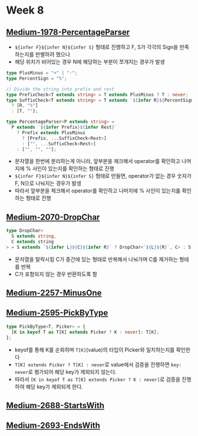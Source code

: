 # Week 8

## [Medium-1978-PercentageParser](./medium/1978-percentage-parser.ts)

- `${infer F}${infer N}${infer S}` 형태로 진행하고 F, S가 각각의 Sign을 만족하는지를 판별하려 했으나
- 해당 위치가 비어있는 경우 N에 해당하는 부분이 쪼개지는 경우가 발생

```ts
type PlusMinus = "+" | "-";
type PercentSign = "%";

// Divide the string into prefix and rest
type PrefixCheck<T extends string> = T extends PlusMinus ? T : never;
type SuffixCheck<T extends string> = T extends `${infer R}${PercentSign}`
  ? [R, "%"]
  : [T, ""];

type PercentageParser<P extends string> =
  P extends `${infer Prefix}${infer Rest}`
    ? Prefix extends PlusMinus
      ? [Prefix, ...SuffixCheck<Rest>]
      : ["", ...SuffixCheck<Rest>]
    : ["", "", ""];
```

- 문자열을 한번에 분리하는게 아니라, 앞부분을 체크해서 operator를 확인하고 나머지에 % 사인이 있는지를 확인하는 형태로 진행
- `${infer F}${infer N}${infer S}` 형태로 만들면, operator가 없는 경우 숫자가 F, N으로 나눠지는 경우가 발생
- 따라서 앞부분을 체크해서 operator를 확인하고 나머지에 % 사인이 있는지를 확인하는 형태로 진행

## [Medium-2070-DropChar](./medium/2070-drop-char.ts)

```ts
type DropChar<
  S extends string,
  C extends string
> = S extends `${infer L}${C}${infer R}` ? DropChar<`${L}${R}`, C> : S;
```

- 문자열을 탈락시킬 C가 중간에 있는 형태로 반복해서 나눠가며 C를 제거하는 형태를 반복
- C가 포함되지 않는 경우 반환하도록 함

## [Medium-2257-MinusOne](./medium/2257-minus-one.ts)

## [Medium-2595-PickByType](./medium/2595-pick-by-type.ts)

```ts
type PickByType<T, Picker> = {
  [K in keyof T as T[K] extends Picker ? K : never]: T[K];
};
```

- keyof를 통해 K를 순회하며 `T[K]`(value)의 타입이 Picker와 일치하는지를 확인한다
- `T[K] extends Picker ? T[K] : never`로 value에서 검증을 진행하면 `key: never`로 평가되어 해당 key가 제외되지 않는다.
- 따라서 `[K in keyof T as T[K] extends Picker ? K : never]`로 검증을 진행하여 해당 key가 제외되게 한다.

## [Medium-2688-StartsWith](./medium/2688-starts-with.ts)

## [Medium-2693-EndsWith](./medium/2693-ends-with.ts)
